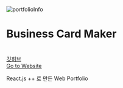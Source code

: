 ![portfolioInfo](https://user-images.githubusercontent.com/79053495/151191805-7286b0bb-4b0a-4325-b542-afca5993f917.gif)  
# Business Card Maker 

ㅤ  
[깃허브](https://github.com/Cottonwood-moa/Portfolio)  
[Go to Website](https://movie-app-cottonwood.netlify.app/)

React.js ++ 로 만든 Web Portfolio
